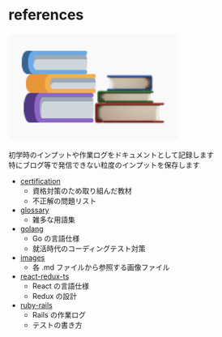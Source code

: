 # references

![reference-book](./images/reference-book.png)

初学時のインプットや作業ログをドキュメントとして記録します  
特にブログ等で発信できない粒度のインプットを保存します  

- [certification](https://github.com/krtsato/references/tree/master/certification)
  - 資格対策のため取り組んだ教材
  - 不正解の問題リスト
- [glossary](https://github.com/krtsato/references/tree/master/glossary)
  - 雑多な用語集
- [golang](https://github.com/krtsato/references/tree/master/golang)
  - Go の言語仕様
  - 就活時代のコーディングテスト対策
- [images](https://github.com/krtsato/references/tree/master/images)
  - 各 .md ファイルから参照する画像ファイル
- [react-redux-ts](https://github.com/krtsato/references/tree/master/react-redux-ts)
  - React の言語仕様
  - Redux の設計
- [ruby-rails](https://github.com/krtsato/references/tree/master/ruby-rails)
  - Rails の作業ログ
  - テストの書き方
